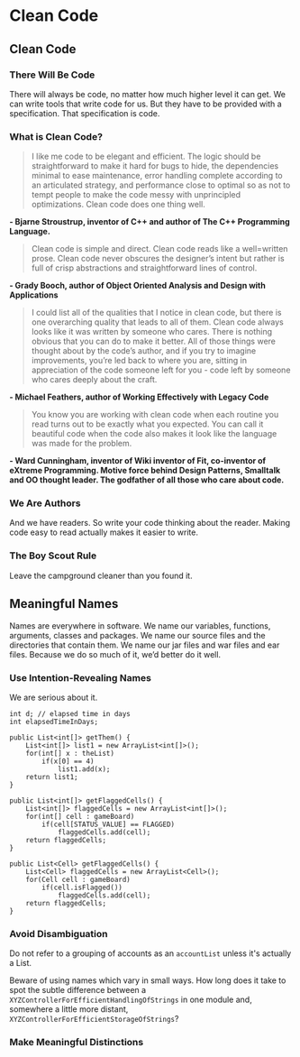 # Clean Code
## Clean Code

### There Will Be Code
There will always be code, no matter how much higher level it can get. We can write tools that write code for us. But they have to be provided with a specification. That specification is code.

### What is Clean Code?
>I like me code to be elegant and efficient. The logic should be straightforward to make it hard for bugs to hide, the dependencies minimal to ease maintenance, error handling complete according to an articulated strategy, and performance close to optimal so as not to tempt people to make the code messy with unprincipled optimizations. Clean code does one thing well.

**- Bjarne Stroustrup, inventor of C++ and author of The C++ Programming Language.**


> Clean code is simple and direct. Clean code reads like a well=written prose. Clean code never obscures the designer’s intent but rather is full of crisp abstractions and straightforward lines of control.

**- Grady Booch, author of Object Oriented Analysis and Design with Applications**


> I could list all of the qualities that I notice in clean code, but there is one overarching quality that leads to all of them. Clean code always looks like it was written by someone who cares. There is nothing obvious that you can do to make it better. All of those things were thought about by the code’s author, and if you try to imagine improvements, you’re led back to where you are, sitting in appreciation of the code someone left for you - code left by someone who cares deeply about the craft.

**- Michael Feathers, author of Working Effectively with Legacy Code**


> You know you are working with clean code when each routine you read turns out to be exactly what you expected. You can call it beautiful code when the code also makes it look like the language was made for the problem.

**- Ward Cunningham, inventor of Wiki inventor of Fit, co-inventor of eXtreme Programming. Motive force behind Design Patterns, Smalltalk and OO thought leader. The godfather of all those who care about code.**


### We Are Authors
And we have readers. So write your code thinking about the reader. Making code easy to read actually makes it easier to write.


### The Boy Scout Rule
Leave the campground cleaner than you found it.


## Meaningful Names
Names are everywhere in software. We name our variables, functions, arguments, classes and packages. We name our source files and the directories that contain them. We name our jar files and war files and ear files. Because we do so much of it, we’d better do it well.

### Use Intention-Revealing Names
We are serious about it.

```
int d; // elapsed time in days
int elapsedTimeInDays;
```

```
public List<int[]> getThem() {
    List<int[]> list1 = new ArrayList<int[]>();
    for(int[] x : theList)
        if(x[0] == 4)
            list1.add(x);
    return list1;
}

public List<int[]> getFlaggedCells() {
    List<int[]> flaggedCells = new ArrayList<int[]>();
    for(int[] cell : gameBoard)
        if(cell[STATUS_VALUE] == FLAGGED)
            flaggedCells.add(cell);
    return flaggedCells;
}

public List<Cell> getFlaggedCells() {
    List<Cell> flaggedCells = new ArrayList<Cell>();
    for(Cell cell : gameBoard)
        if(cell.isFlagged())
            flaggedCells.add(cell);
    return flaggedCells;
}
```

### Avoid Disambiguation
Do not refer to a grouping of accounts as an `accountList` unless it's actually a List.

Beware of using names which vary in small ways. How long does it take to spot the subtle difference between a `XYZControllerForEfficientHandlingOfStrings` in one module and, somewhere a little more distant, `XYZControllerForEfficientStorageOfStrings`? 


### Make Meaningful Distinctions

